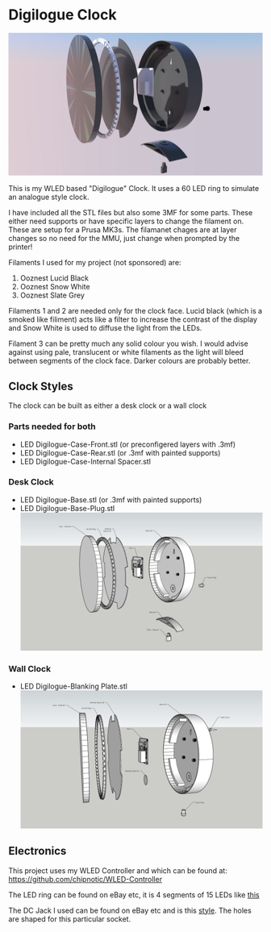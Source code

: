 # Digilogue Clock

![Rendered Image](rendered.jpg)

This is my WLED based "Digilogue" Clock. It uses a 60 LED ring to simulate an analogue style clock.

I have included all the STL files but also some 3MF for some parts. These either need supports or have specific layers to change the filament on. These are setup for a Prusa MK3s. The filamanet chages are at layer changes so no need for the MMU, just change when prompted by the printer!

Filaments I used for my project (not sponsored) are:
1. Ooznest Lucid Black
2. Ooznest Snow White
3. Ooznest Slate Grey

Filaments 1 and 2 are needed only for the clock face. Lucid black (which is a smoked like filiment) acts like a filter to increase the contrast of the display and Snow White is used to diffuse the light from the LEDs.

Filament 3 can be pretty much any solid colour you wish. I would advise against using pale, translucent or white filaments as the light will bleed between segments of the clock face. Darker colours are probably better.

## Clock Styles

The clock can be built as either a desk clock or a wall clock

### Parts needed for both
- LED Digilogue-Case-Front.stl (or preconfigered layers with .3mf)
- LED Digilogue-Case-Rear.stl (or .3mf with painted supports)
- LED Digilogue-Case-Internal Spacer.stl

### Desk Clock
- LED Digilogue-Base.stl (or .3mf with painted supports)
- LED Digilogue-Base-Plug.stl
![Exploded Desk Clock View](explode-table.png)

### Wall Clock
- LED Digilogue-Blanking Plate.stl
![Exploded Wall Clock View](explode-wall.png)

## Electronics

This project uses my WLED Controller and which can be found at: https://github.com/chipnotic/WLED-Controller

The LED ring can be found on eBay etc, it is 4 segments of 15 LEDs like [this](https://www.aliexpress.com/item/32825718399.html?spm=a2g0o.productlist.0.0.6ecc4887PZJ7Xc&algo_pvid=0d9c2afe-91a4-42b5-9fa0-5660dd35c118&algo_exp_id=0d9c2afe-91a4-42b5-9fa0-5660dd35c118-1&pdp_ext_f=%7B%22sku_id%22%3A%2264899535414%22%7D)

The DC Jack I used can be found on eBay etc and is this [style](https://www.aliexpress.com/item/4000275300128.html?spm=a2g0o.productlist.0.0.61ed445etkcNXM&algo_pvid=2594685a-8ed4-49d4-aeaf-63f5876b4682&algo_exp_id=2594685a-8ed4-49d4-aeaf-63f5876b4682-10&pdp_ext_f=%7B%22sku_id%22%3A%2210000001116443737%22%7D). The holes are shaped for this particular socket.

